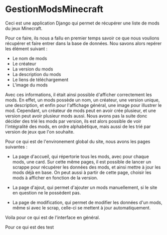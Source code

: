 # GestionModsMinecraft

Ceci est une application Django qui permet de récupérer une liste de mods du jeux Minecraft.

Pour ce faire, ils nous a fallu en premier temps savoir ce que nous voulions récupérer et faire entrer dans la base de données.
Nou savons alors repérer les élément suivant :

- Le nom de mods
- Le créateur
- La version du mods
- La description du mods
- Le liens de téléchargement
- L'image du mods

Avec ces informations, il était ainsi possible d'afficher correctement les mods. En effet, un mods possède un nom, un créateur, une version unique, une description, et enfin pour l'affichage général, une image pour illustrer le mod.
Cependant, un créateur de mods peut en avoir crée plusieur, et une version peut avoir plusieur mods aussi.
Nous avons pas la suite donc décider des trié les mods par version, ils est alors possible de voir l'intégralité des mods, en ordre alphabétique, mais aussi de les trié par version de jeux que l'on souhaite.


Pour ce qui est de l'environement global du site, nous avons les pages suivantes :

- La page d'accueil, qui répertorie tous les mods, avec pour chaque mods, une card. Sur cette même pages, il est possible de lancer un scrappe pour récupérer les données des mods, et ainsi mettre à jour les mods déjà en base. On peut aussi à partir de cette page, choisir les mods à afficher en fonction de la version.

- La page d'ajout, qui permet d'ajouter un mods manuellement, si le site en question ne le possèdent pas.

- La page de modification, qui permet de modifier les données d'un mods, même si avec le scrap, celle-ci se mettent à jour automatiquement.

Voila pour ce qui est de l'interface en général.

Pour ce qui est des test

